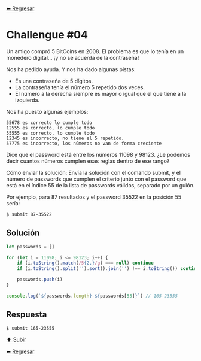 [⬅️ Regresar](https://github.com/cosmoart/codember)

# Challengue #04

Un amigo compró 5 BitCoins en 2008. El problema es que lo tenía en un monedero digital... ¡y no se acuerda de la contraseña!

Nos ha pedido ayuda. Y nos ha dado algunas pistas:

- Es una contraseña de 5 dígitos.
- La contraseña tenía el número 5 repetido dos veces.
- El número a la derecha siempre es mayor o igual que el que tiene a la izquierda.

Nos ha puesto algunas ejemplos:
```
55678 es correcto lo cumple todo
12555 es correcto, lo cumple todo
55555 es correcto, lo cumple todo
12345 es incorrecto, no tiene el 5 repetido.
57775 es incorrecto, los números no van de forma creciente
```

Dice que el password está entre los números 11098 y 98123. ¿Le podemos decir cuantos números cumplen esas reglas dentro de ese rango?

Cómo enviar la solución:
Envía la solución con el comando submit, y el número de passwords que cumplen el criterio junto con el password que está en el índice 55 de la lista de passwords válidos, separado por un guión.

Por ejemplo, para 87 resultados y el password 35522 en la posición 55 sería:

```bash
$ submit 87-35522
```

## Solución

```js
let passwords = []

for (let i = 11098; i <= 98123; i++) {
	if (i.toString().match(/5{2,}/g) === null) continue
	if (i.toString().split('').sort().join('') !== i.toString()) continue

	passwords.push(i)
}

console.log(`${passwords.length}-${passwords[55]}`) // 165-23555
```

## Respuesta

```bash
$ submit 165-23555
```

[⬆️ Subir](#challengue-04)

[⬅️ Regresar](https://github.com/cosmoart/codember)
